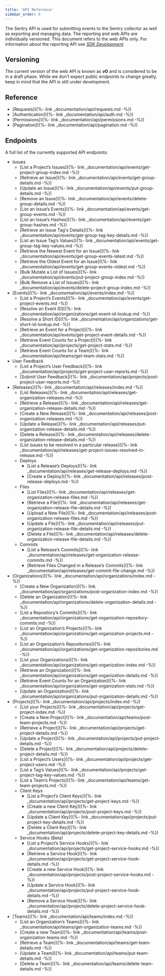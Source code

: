 ```yaml
---
title: 'API Reference'
sidebar_order: 6
---
```


The Sentry API is used for submitting events to the Sentry collector as well as exporting and managing data. The reporting and web APIs are individually versioned. This document refers to the web APIs only. For information about the reporting API see [_SDK Development_](https://develop.sentry.dev/sdk/overview/).

## Versioning

The current version of the web API is known as **v0** and is considered to be in a draft phase. While we don’t expect public endpoints to change greatly, keep in mind that the API is still under development.

## Reference

-   [Requests]({%- link _documentation/api/requests.md -%})
-   [Authentication]({%- link _documentation/api/auth.md -%})
-   [Permissions]({%- link _documentation/api/permissions.md -%})
-   [Pagination]({%- link _documentation/api/pagination.md -%})

## Endpoints

A full list of the currently supported API endpoints:

-   Issues
    -   [List a Project’s Issues]({%- link _documentation/api/events/get-project-group-index.md -%})
    -   [Retrieve an Issue]({%- link _documentation/api/events/get-group-details.md -%})
    -   [Update an Issue]({%- link _documentation/api/events/put-group-details.md -%})
    -   [Remove an Issue]({%- link _documentation/api/events/delete-group-details.md -%})
    -   [List an Issue’s Events]({%- link _documentation/api/events/get-group-events.md -%})
    -   [List an Issue’s Hashes]({%- link _documentation/api/events/get-group-hashes.md -%})
    -   [Retrieve an Issue Tag's Details]({%- link _documentation/api/events/get-group-tag-key-details.md -%})
    -   [List an Issue Tag’s Values]({%- link _documentation/api/events/get-group-tag-key-values.md -%})
    -   [Retrieve the Newest Event for an Issue]({%- link _documentation/api/events/get-group-events-latest.md -%})
    -   [Retrieve the Oldest Event for an Issue]({%- link _documentation/api/events/get-group-events-oldest.md -%})
    -   [Bulk Mutate a List of Issues]({%- link _documentation/api/events/put-project-group-index.md -%})
    -   [Bulk Remove a List of Issues]({%- link _documentation/api/events/delete-project-group-index.md -%})
-   [Events]({%- link _documentation/api/events/index.md -%})
    -   [List a Project’s Events]({%- link _documentation/api/events/get-project-events.md -%})
    -   [Resolve an Event ID]({%- link _documentation/api/organizations/get-event-id-lookup.md -%})
    -   [Resolve a Short ID]({%- link _documentation/api/organizations/get-short-id-lookup.md -%})
    -   [Retrieve an Event for a Project]({%- link _documentation/api/events/get-project-event-details.md -%})
    -   [Retrieve Event Counts for a Project]({%- link _documentation/api/projects/get-project-stats.md -%})
    -   [Retrieve Event Counts for a Team]({%- link _documentation/api/teams/get-team-stats.md -%})
-   User Feedback
    -   [List a Project’s User Feedback]({%- link _documentation/api/projects/get-project-user-reports.md -%})
    -   [Submit User Feedback]({%- link _documentation/api/projects/post-project-user-reports.md -%})
-   [Releases]({%- link _documentation/api/releases/index.md -%})
    -   [List Releases]({%- link _documentation/api/releases/get-organization-releases.md -%})
    -   [Retrieve a Release]({%- link _documentation/api/releases/get-organization-release-details.md -%})
    -   [Create a New Release]({%- link _documentation/api/releases/post-organization-releases.md -%})
    -   [Update a Release]({%- link _documentation/api/releases/put-organization-release-details.md -%})
    -   [Delete a Release]({%- link _documentation/api/releases/delete-organization-release-details.md -%})
    -   [List issues to be resolved in a particular release]({%- link _documentation/api/releases/get-project-issues-resolved-in-release.md -%})
    -   Deploys
        -   [List a Release’s Deploys]({%- link _documentation/api/releases/get-release-deploys.md -%})
        -   [Create a Deploy]({%- link _documentation/api/releases/post-release-deploys.md -%})
    -   Files
        -   [List Files]({%- link _documentation/api/releases/get-organization-release-files.md -%})
        -   [Retrieve a File]({%- link _documentation/api/releases/get-organization-release-file-details.md -%})
        -   [Upload a New File]({%- link _documentation/api/releases/post-organization-release-files.md -%})
        -   [Update a File]({%- link _documentation/api/releases/put-organization-release-file-details.md -%})
        -   [Delete a File]({%- link _documentation/api/releases/delete-organization-release-file-details.md -%})
    -   Commits
        -   [List a Release’s Commits]({%- link _documentation/api/releases/get-organization-release-commits.md -%})
        -   [Retrieve Files Changed in a Release’s Commits]({%- link _documentation/api/releases/get-commit-file-change.md -%})
-   [Organizations]({%- link _documentation/api/organizations/index.md -%})
    -   [Create a New Organization]({%- link _documentation/api/organizations/post-organization-index.md -%})
    -   [Delete an Organization]({%- link _documentation/api/organizations/delete-organization-details.md -%})
    -   [List a Repository’s Commits]({%- link _documentation/api/organizations/get-organization-repository-commits.md -%})
    -   [List an Organization’s Projects]({%- link _documentation/api/organizations/get-organization-projects.md -%})
    -   [List an Organization’s Repositories]({%- link _documentation/api/organizations/get-organization-repositories.md -%})
    -   [List your Organizations]({%- link _documentation/api/organizations/get-organization-index.md -%})
    -   [Retrieve an Organization]({%- link _documentation/api/organizations/get-organization-details.md -%})
    -   [Retrieve Event Counts for an Organization]({%- link _documentation/api/organizations/get-organization-stats.md -%})
    -   [Update an Organization]({%- link _documentation/api/organizations/put-organization-details.md -%})
-   [Projects]({%- link _documentation/api/projects/index.md -%})
    -   [List your Projects]({%- link _documentation/api/projects/get-project-index.md -%})
    -   [Create a New Project]({%- link _documentation/api/teams/post-team-projects.md -%})
    -   [Retrieve a Project]({%- link _documentation/api/projects/get-project-details.md -%})
    -   [Update a Project]({%- link _documentation/api/projects/put-project-details.md -%})
    -   [Delete a Project]({%- link _documentation/api/projects/delete-project-details.md -%})
    -   [List a Project’s Users]({%- link _documentation/api/projects/get-project-users.md -%})
    -   [List a Tag’s Values]({%- link _documentation/api/projects/get-project-tag-key-values.md -%})
    -   [List a Team’s Projects]({%- link _documentation/api/teams/get-team-projects.md -%})
    -   Client Keys
        -   [List a Project’s Client Keys]({%- link _documentation/api/projects/get-project-keys.md -%})
        -   [Create a new Client Key]({%- link _documentation/api/projects/post-project-keys.md -%})
        -   [Update a Client Key]({%- link _documentation/api/projects/put-project-key-details.md -%})
        -   [Delete a Client Key]({%- link _documentation/api/projects/delete-project-key-details.md -%})
    -   Service Hooks (Beta)
        -   [List a Project’s Service Hooks]({%- link _documentation/api/projects/get-project-service-hooks.md -%})
        -   [Retrieve a Service Hook]({%- link _documentation/api/projects/get-project-service-hook-details.md -%})
        -   [Create a new Service Hook]({%- link _documentation/api/projects/post-project-service-hooks.md -%})
        -   [Update a Service Hook]({%- link _documentation/api/projects/put-project-service-hook-details.md -%})
        -   [Remove a Service Hook]({%- link _documentation/api/projects/delete-project-service-hook-details.md -%})
-   [Teams]({%- link _documentation/api/teams/index.md -%})
    -   [List an Organization’s Teams]({%- link _documentation/api/teams/get-organization-teams.md -%})
    -   [Create a new Team]({%- link _documentation/api/teams/post-organization-teams.md -%})
    -   [Retrieve a Team]({%- link _documentation/api/teams/get-team-details.md -%})
    -   [Update a Team]({%- link _documentation/api/teams/put-team-details.md -%})
    -   [Delete a Team]({%- link _documentation/api/teams/delete-team-details.md -%})

